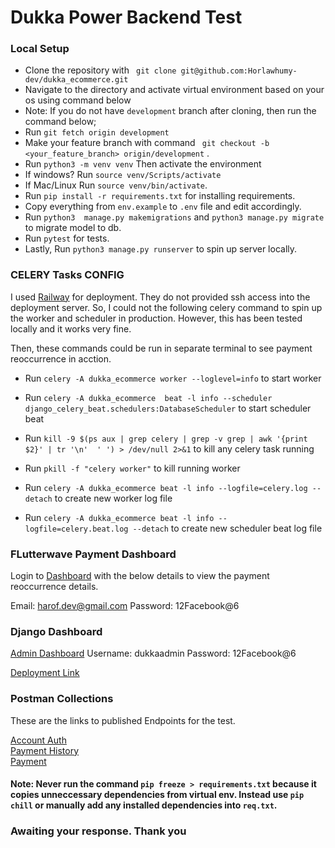 # Dukka Power Backend Test


### Local Setup

- Clone the repository with ` git clone git@github.com:Horlawhumy-dev/dukka_ecommerce.git`
- Navigate to the directory and activate virtual environment based on your os using command below
- Note: If you do not have `development` branch after cloning, then run the command below;
- Run `git fetch origin development`
- Make your feature branch with command ` git checkout -b <your_feature_branch> origin/development` .
- Run `python3 -m venv venv` Then activate the environment
- If windows? Run `source venv/Scripts/activate`
- If Mac/Linux Run `source venv/bin/activate`.
- Run `pip install -r requirements.txt` for installing requirements.
- Copy everything from `env.example` to `.env` file and edit accordingly.
- Run `python3  manage.py makemigrations` and `python3 manage.py migrate` to migrate model to db.
- Run `pytest` for tests.
- Lastly, Run `python3 manage.py runserver` to spin up server locally.



### CELERY Tasks CONFIG

I used [Railway](https://railway.app) for deployment. They do not provided ssh access into the deployment server. So, I could not the following celery command to spin up the worker and scheduler in production. However, this has been tested locally and it works very fine. 

Then, these commands could be run in separate terminal to see payment reoccurrence in acction.

- Run `celery -A dukka_ecommerce worker --loglevel=info` to start worker

- Run `celery -A dukka_ecommerce  beat -l info --scheduler django_celery_beat.schedulers:DatabaseScheduler` to start scheduler beat

- Run `kill -9 $(ps aux | grep celery | grep -v grep | awk '{print $2}' | tr '\n'  ' ') > /dev/null 2>&1` to kill any celery task running

- Run `pkill -f "celery worker"` to kill running worker

- Run `celery -A dukka_ecommerce beat -l info --logfile=celery.log --detach` to create new worker log file

- Run `celery -A dukka_ecommerce beat -l info --logfile=celery.beat.log --detach` to create new scheduler beat log file


### FLutterwave Payment Dashboard

Login to [Dashboard](https://app.flutterwave.com/login) with the below details to view the payment reoccurrence details.

Email: harof.dev@gmail.com
Password: 12Facebook@6


### Django Dashboard
[Admin Dashboard](https://dukka-power-test-production.up.railway.app/admin)
Username: dukkaadmin
Password: 12Facebook@6

[Deployment Link](https://dukka-power-test-production.up.railway.app)

### Postman Collections
These are the links to published Endpoints for the test.

[Account Auth](https://documenter.getpostman.com/view/18546780/2s93eSXZya) \
[Payment History](https://documenter.getpostman.com/view/18546780/2s93eSXa45) \
[Payment](https://documenter.getpostman.com/view/18546780/2s93eSXa46)

#### Note: Never run the command `pip freeze > requirements.txt` because it copies unneccessary dependencies from virtual env. Instead use `pip chill` or manually add any installed dependencies into `req.txt`.

### Awaiting your response. Thank you
